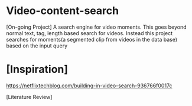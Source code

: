 # Video-content-search

[On-going Project]
A search engine for video moments. This goes beyond normal text, tag, length based search for videos. Instead this project searches for moments(a segmented clip from videos in the data base) based on the input query


# [Inspiration]
https://netflixtechblog.com/building-in-video-search-936766f0017c

[Literature Review]
